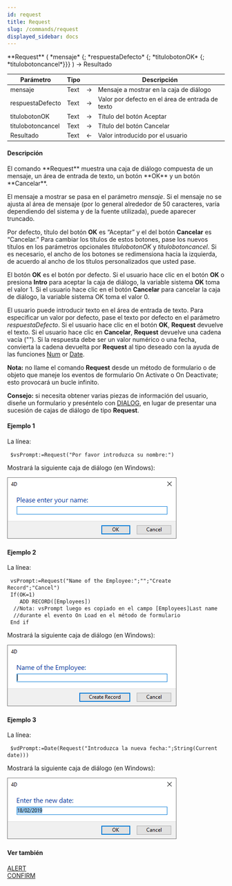 ```yaml
---
id: request
title: Request
slug: /commands/request
displayed_sidebar: docs
---
```


<!--REF #_command_.Request.Syntax-->**Request** ( *mensaje* {; *respuestaDefecto* {; *titulobotonOK* {; *titulobotoncancel*}}} )  -> Resultado<!-- END REF-->
<!--REF #_command_.Request.Params-->
| Parámetro | Tipo |  | Descripción |
| --- | --- | --- | --- |
| mensaje | Text | &rarr; | Mensaje a mostrar en la caja de diálogo |
| respuestaDefecto | Text | &rarr; | Valor por defecto en el área de entrada de texto |
| titulobotonOK | Text | &rarr; | Título del botón Aceptar |
| titulobotoncancel | Text | &rarr; | Título del botón Cancelar |
| Resultado | Text | &larr; | Valor introducido por el usuario |

<!-- END REF-->

#### Descripción 

<!--REF #_command_.Request.Summary-->El comando **Request** muestra una caja de diálogo compuesta de un mensaje, un área de entrada de texto, un botón **OK** y un botón **Cancelar**.<!-- END REF-->

El mensaje a mostrar se pasa en el parámetro *mensaje*. Si el mensaje no se ajusta al área de mensaje (por lo general alrededor de 50 caracteres, varía dependiendo del sistema y de la fuente utilizada), puede aparecer truncado.

Por defecto, título del botón **OK** es “Aceptar” y el del botón **Cancelar** es “Cancelar.” Para cambiar los títulos de estos botones, pase los nuevos títulos en los parámetros opcionales *titulobotonOK* y *titulobotoncancel*. Si es necesario, el ancho de los botones se redimensiona hacia la izquierda, de acuerdo al ancho de los títulos personalizados que usted pase.

El botón **OK** es el botón por defecto. Si el usuario hace clic en el botón **OK** o presiona **Intro** para aceptar la caja de diálogo, la variable sistema **OK** toma el valor 1\. Si el usuario hace clic en el botón **Cancelar** para cancelar la caja de diálogo, la variable sistema OK toma el valor 0.

El usuario puede introducir texto en el área de entrada de texto. Para especificar un valor por defecto, pase el texto por defecto en el parámetro *respuestaDefecto*. Si el usuario hace clic en el botón **OK**, **Request** devuelve el texto. Si el usuario hace clic en **Cancelar**, **Request** devuelve una cadena vacía (""). Si la respuesta debe ser un valor numérico o una fecha, convierta la cadena devuelta por **Request** al tipo deseado con la ayuda de las funciones [Num](num.md) or [Date](date.md).

**Nota:** no llame el comando **Request** desde un método de formulario o de objeto que maneje los eventos de formulario On Activate o On Deactivate; esto provocará un bucle infinito.

**Consejo:** si necesita obtener varias piezas de información del usuario, diseñe un formulario y preséntelo con [DIALOG](dialog.md), en lugar de presentar una sucesión de cajas de diálogo de tipo **Request**.

#### Ejemplo 1 

La línea:

```4d
 $vsPrompt:=Request("Por favor introduzca su nombre:")
```

Mostrará la siguiente caja de diálogo (en Windows):

![](../assets/en/commands/pict4225119.es.png)

#### Ejemplo 2 

La línea: 

```4d
 vsPrompt:=Request("Name of the Employee:";"";"Create Record";"Cancel")
 If(OK=1)
    ADD RECORD([Employees])
  //Nota: vsPrompt luego es copiado en el campo [Employees]Last name
  //durante el evento On Load en el método de formulario
 End if
```

Mostrará la siguiente caja de diálogo (en Windows):

![](../assets/en/commands/pict4225137.en.png)

#### Ejemplo 3 

La línea: 

```4d
 $vdPrompt:=Date(Request("Introduzca la nueva fecha:";String(Current date)))
```

Mostrará la siguiente caja de diálogo (en Windows):

![](../assets/en/commands/pict4225146.en.png)

#### Ver también 

[ALERT](alert.md)  
[CONFIRM](confirm.md)  